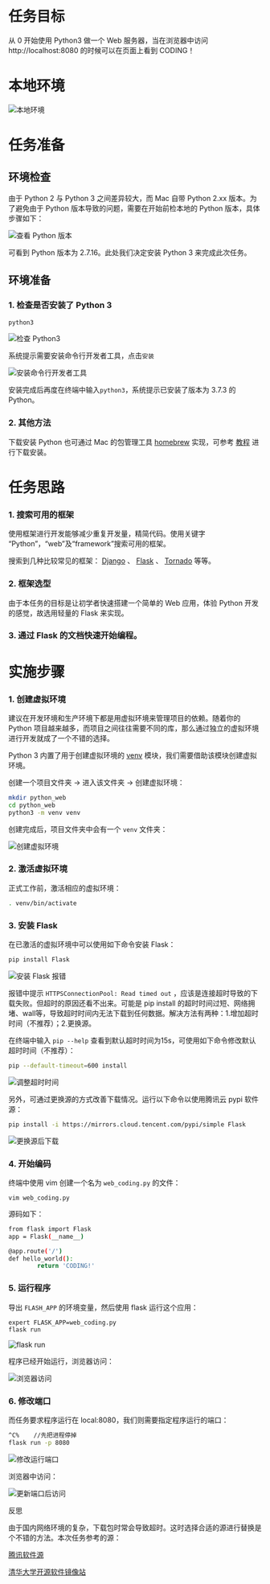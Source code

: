 # 任务目标

从 0 开始使用 Python3 做一个 Web 服务器，当在浏览器中访问 http://localhost:8080 的时候可以在页面上看到 CODING！

# 本地环境

![本地环境](https://github.com/luodurui/explore-python/blob/master/images/image-20200327164258380.png)

# 任务准备

## 环境检查

由于 Python 2 与 Python 3 之间差异较大，而 Mac 自带 Python 2.xx 版本。为了避免由于 Python 版本导致的问题，需要在开始前检本地的 Python 版本，具体步骤如下：

![查看 Python 版本](https://github.com/luodurui/explore-python/blob/master/images/image-20200326165358851.png)

可看到 Python 版本为 2.7.16。此处我们决定安装 Python 3 来完成此次任务。

## 环境准备



### 1. 检查是否安装了 Python 3

```bash
python3
```



![检查 Python3](https://github.com/luodurui/explore-python/blob/master/images/image-20200326170311408.png)

系统提示需要安装命令行开发者工具，点击` 安装 `

![安装命令行开发者工具](https://github.com/luodurui/explore-python/blob/master/images/image-20200326170435487.png)

安装完成后再度在终端中输入` python3 `，系统提示已安装了版本为 3.7.3 的 Python。

###  2. 其他方法

下载安装 Python 也可通过 Mac 的包管理工具 [homebrew](https://brew.sh/index_zh-cn.html) 实现，可参考 [教程](https://www.cnblogs.com/meng1314-shuai/p/9031686.html) 进行下载安装。

# 任务思路

### 1. 搜索可用的框架

使用框架进行开发能够减少重复开发量，精简代码。使用关键字 “Python”，“web”及“framework”搜索可用的框架。

搜索到几种比较常见的框架： [Django](https://www.djangoproject.com/) 、 [Flask](https://dormousehole.readthedocs.io/en/latest/) 、 [Tornado](https://www.tornadoweb.org/en/stable/) 等等。

### 2. 框架选型

由于本任务的目标是让初学者快速搭建一个简单的 Web 应用，体验 Python 开发的感觉，故选用轻量的 Flask 来实现。

### 3. 通过 Flask 的文档快速开始编程。

# 实施步骤

### 1. 创建虚拟环境

建议在开发环境和生产环境下都是用虚拟环境来管理项目的依赖。随着你的 Python 项目越来越多，而项目之间往往需要不同的库，那么通过独立的虚拟环境进行开发就成了一个不错的选择。

Python 3 内置了用于创建虚拟环境的 [venv](https://docs.python.org/3/library/venv.html#module-venv) 模块，我们需要借助该模块创建虚拟环境。

创建一个项目文件夹 → 进入该文件夹 → 创建虚拟环境：

```bash
mkdir python_web
cd python_web
python3 -m venv venv
```

创建完成后，项目文件夹中会有一个 ` venv ` 文件夹：

![创建虚拟环境](https://github.com/luodurui/explore-python/blob/master/images/image-20200326174620117.png)

### 2. 激活虚拟环境

正式工作前，激活相应的虚拟环境：

```bash
. venv/bin/activate
```

### 3. 安装 Flask

在已激活的虚拟环境中可以使用如下命令安装 Flask：

```bash
pip install Flask
```

![安装 Flask 报错](https://github.com/luodurui/explore-python/blob/master/images/image-20200327102405141.png)

报错中提示 ` HTTPSConnectionPool: Read timed out ` ，应该是连接超时导致的下载失败。但超时的原因还看不出来。可能是 pip install 的超时时间过短、网络拥堵、wall等，导致超时时间内无法下载到任何数据。解决方法有两种：1.增加超时时间（不推荐）；2.更换源。

在终端中输入 ` pip --help ` 查看到默认超时时间为15s，可使用如下命令修改默认超时时间（不推荐）：

```bash
pip --default-timeout=600 install
```

![调整超时时间](https://github.com/luodurui/explore-python/blob/master/images/image-20200327171632096.png)

另外，可通过更换源的方式改善下载情况。运行以下命令以使用腾讯云 pypi 软件源：

```bash
pip install -i https://mirrors.cloud.tencent.com/pypi/simple Flask
```

![更换源后下载](https://github.com/luodurui/explore-python/blob/master/images/image-20200327125645103.png)

### 4. 开始编码

终端中使用 vim 创建一个名为 ` web_coding.py ` 的文件：

```
vim web_coding.py
```

源码如下：

```bash
from flask import Flask
app = Flask(__name__)

@app.route('/')
def hello_world():
		return 'CODING!'
```

### 5. 运行程序

导出 ` FLASH_APP ` 的环境变量，然后使用 flask 运行这个应用：

```
expert FLASK_APP=web_coding.py
flask run
```

![flask run](https://github.com/luodurui/explore-python/blob/master/images/image-20200327130550410.png)

程序已经开始运行，浏览器访问：

![浏览器访问](https://github.com/luodurui/explore-python/blob/master/images/image-20200327130703347.png)

### 6. 修改端口

而任务要求程序运行在 local:8080，我们则需要指定程序运行的端口：

```bash
^C%    //先把进程停掉
flask run -p 8080
```

![修改运行端口](https://github.com/luodurui/explore-python/blob/master/images/image-20200327130935142.png)

浏览器中访问：

![更新端口后访问](https://github.com/luodurui/explore-python/blob/master/images/image-20200327131208882.png)

反思

由于国内网络环境的复杂，下载包时常会导致超时。这时选择合适的源进行替换是个不错的方法。本次任务参考的源：

[腾讯软件源](http://mirrors.tencent.com/#/index)

[清华大学开源软件镜像站](https://mirrors.tuna.tsinghua.edu.cn/)

